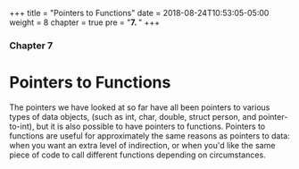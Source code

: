 +++
title = "Pointers to Functions"
date = 2018-08-24T10:53:05-05:00
weight = 8
chapter = true
pre = "<b>7. </b>"
+++

### Chapter 7

# Pointers to Functions
<div align="left">
The	pointers we	have looked	at	so	far	have	all	been	pointers	to	various	types	of	data	objects,	
(such	as	int,	char,	double,	struct	person,	and	pointer-to-int),	but	it	is	also	possible	to	have	
pointers	to	functions.	Pointers	to	functions	are	useful	for	approximately	the	same	reasons	as	
pointers	to	data:	when	you	want	an	extra	level	of	indirection, or	when	you'd	like	the	same	piece	of	
code	to	call	different	functions	depending	on	circumstances.
</div>
